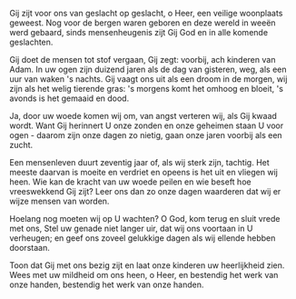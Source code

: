 Gij zijt voor ons van geslacht op geslacht,
o Heer, een veilige woonplaats geweest.
Nog voor de bergen waren geboren
en deze wereld in weeën werd gebaard,
sinds mensenheugenis zijt Gij God
en in alle komende geslachten.

Gij doet de mensen tot stof vergaan,
Gij zegt: voorbij, ach kinderen van Adam.
In uw ogen zijn duizend jaren
als de dag van gisteren, weg,
als een uur van waken 's nachts.
Gij vaagt ons uit als een droom in de morgen,
wij zijn als het welig tierende gras:
's morgens komt het omhoog en bloeit,
's avonds is het gemaaid en dood.

Ja, door uw woede komen wij om,
van angst verteren wij, als Gij kwaad wordt.
Want Gij herinnert U onze zonden
en onze geheimen staan U voor ogen -
daarom zijn onze dagen zo nietig,
gaan onze jaren voorbij als een zucht.

Een mensenleven duurt zeventig jaar
of, als wij sterk zijn, tachtig.
Het meeste daarvan is moeite en verdriet
en opeens is het uit en vliegen wij heen.
Wie kan de kracht van uw woede peilen
en wie beseft hoe vreeswekkend Gij zijt?
Leer ons dan zo onze dagen waarderen
dat wij er wijze mensen van worden.

Hoelang nog moeten wij op U wachten?
O God, kom terug en sluit vrede met ons,
Stel uw genade niet langer uir,
dat wij ons voortaan in U verheugen;
en geef ons zoveel gelukkige dagen
als wij ellende hebben doorstaan.

Toon dat Gij met ons bezig zijt
en laat onze kinderen uw heerlijkheid zien.
Wees met uw mildheid om ons heen,
o Heer, en bestendig het werk van onze handen,
bestendig het werk van onze handen.